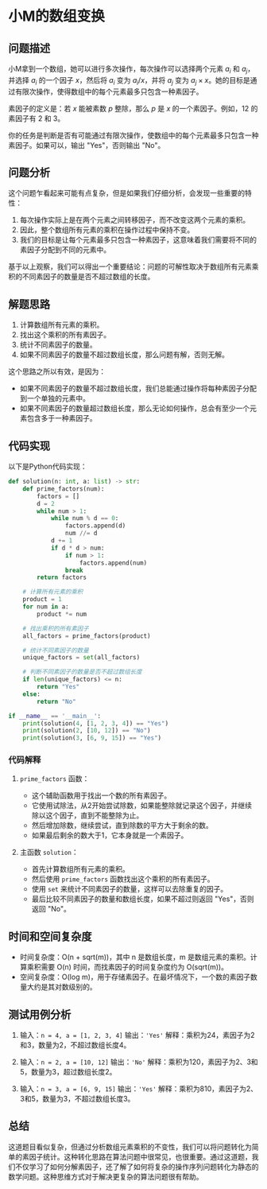 # 小M的数组变换

## 问题描述

小M拿到一个数组，她可以进行多次操作，每次操作可以选择两个元素 $a_i$ 和 $a_j$，并选择 $a_i$ 的一个因子 $x$，然后将 $a_i$ 变为 $a_i/x$，并将 $a_j$ 变为 $a_j \times x$。她的目标是通过有限次操作，使得数组中的每个元素最多只包含一种素因子。

素因子的定义是：若 $x$ 能被素数 $p$ 整除，那么 $p$ 是 $x$ 的一个素因子。例如，12 的素因子有 2 和 3。

你的任务是判断是否有可能通过有限次操作，使数组中的每个元素最多只包含一种素因子。如果可以，输出 "Yes"，否则输出 "No"。

## 问题分析

这个问题乍看起来可能有点复杂，但是如果我们仔细分析，会发现一些重要的特性：

1. 每次操作实际上是在两个元素之间转移因子，而不改变这两个元素的乘积。
2. 因此，整个数组所有元素的乘积在操作过程中保持不变。
3. 我们的目标是让每个元素最多只包含一种素因子，这意味着我们需要将不同的素因子分配到不同的元素中。

基于以上观察，我们可以得出一个重要结论：问题的可解性取决于数组所有元素乘积的不同素因子的数量是否不超过数组的长度。

## 解题思路

1. 计算数组所有元素的乘积。
2. 找出这个乘积的所有素因子。
3. 统计不同素因子的数量。
4. 如果不同素因子的数量不超过数组长度，那么问题有解，否则无解。

这个思路之所以有效，是因为：
- 如果不同素因子的数量不超过数组长度，我们总能通过操作将每种素因子分配到一个单独的元素中。
- 如果不同素因子的数量超过数组长度，那么无论如何操作，总会有至少一个元素包含多于一种素因子。

## 代码实现

以下是Python代码实现：

```python
def solution(n: int, a: list) -> str:
    def prime_factors(num):
        factors = []
        d = 2
        while num > 1:
            while num % d == 0:
                factors.append(d)
                num //= d
            d += 1
            if d * d > num:
                if num > 1:
                    factors.append(num)
                break
        return factors

    # 计算所有元素的乘积
    product = 1
    for num in a:
        product *= num

    # 找出乘积的所有素因子
    all_factors = prime_factors(product)

    # 统计不同素因子的数量
    unique_factors = set(all_factors)

    # 判断不同素因子的数量是否不超过数组长度
    if len(unique_factors) <= n:
        return "Yes"
    else:
        return "No"

if __name__ == '__main__':
    print(solution(4, [1, 2, 3, 4]) == "Yes")
    print(solution(2, [10, 12]) == "No")
    print(solution(3, [6, 9, 15]) == "Yes")
```

### 代码解释

1. `prime_factors` 函数：
   - 这个辅助函数用于找出一个数的所有素因子。
   - 它使用试除法，从2开始尝试除数，如果能整除就记录这个因子，并继续除以这个因子，直到不能整除为止。
   - 然后增加除数，继续尝试，直到除数的平方大于剩余的数。
   - 如果最后剩余的数大于1，它本身就是一个素因子。

2. 主函数 `solution`：
   - 首先计算数组所有元素的乘积。
   - 然后使用 `prime_factors` 函数找出这个乘积的所有素因子。
   - 使用 `set` 来统计不同素因子的数量，这样可以去除重复的因子。
   - 最后比较不同素因子的数量和数组长度，如果不超过则返回 "Yes"，否则返回 "No"。

## 时间和空间复杂度

- 时间复杂度：O(n + sqrt(m))，其中 n 是数组长度，m 是数组元素的乘积。计算乘积需要 O(n) 时间，而找素因子的时间复杂度约为 O(sqrt(m))。
- 空间复杂度：O(log m)，用于存储素因子。在最坏情况下，一个数的素因子数量大约是其对数级别的。

## 测试用例分析

1. 输入：`n = 4, a = [1, 2, 3, 4]`
   输出：`'Yes'`
   解释：乘积为24，素因子为2和3，数量为2，不超过数组长度4。

2. 输入：`n = 2, a = [10, 12]`
   输出：`'No'`
   解释：乘积为120，素因子为2、3和5，数量为3，超过数组长度2。

3. 输入：`n = 3, a = [6, 9, 15]`
   输出：`'Yes'`
   解释：乘积为810，素因子为2、3和5，数量为3，不超过数组长度3。

## 总结

这道题目看似复杂，但通过分析数组元素乘积的不变性，我们可以将问题转化为简单的素因子统计。这种转化思路在算法问题中很常见，也很重要。通过这道题，我们不仅学习了如何分解素因子，还了解了如何将复杂的操作序列问题转化为静态的数学问题。这种思维方式对于解决更复杂的算法问题很有帮助。